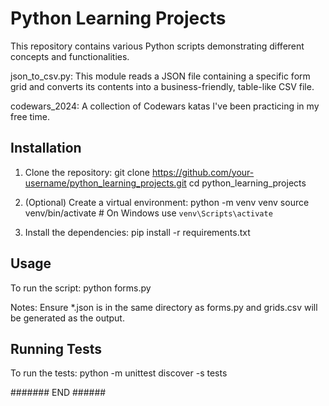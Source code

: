 # Python Learning Projects

This repository contains various Python scripts demonstrating different concepts and functionalities.

json_to_csv.py: This module reads a JSON file containing a specific form grid and converts its contents into a business-friendly, table-like CSV file.

codewars_2024: A collection of Codewars katas I've been practicing in my free time.


## Installation

1. Clone the repository:
   git clone https://github.com/your-username/python_learning_projects.git
   cd python_learning_projects

2. (Optional) Create a virtual environment:
   python -m venv venv
   source venv/bin/activate  # On Windows use `venv\Scripts\activate`

3. Install the dependencies:
   pip install -r requirements.txt

## Usage
   To run the script:
      python forms.py

Notes: Ensure *.json is in the same directory as forms.py and grids.csv will be generated as the output.

## Running Tests
   To run the tests:
      python -m unittest discover -s tests



####### END ######